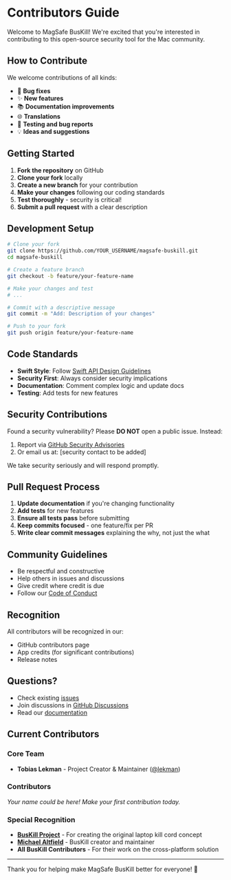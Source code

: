 # Contributors Guide

Welcome to MagSafe BusKill! We're excited that you're interested in contributing to this open-source security tool for the Mac community.

## How to Contribute

We welcome contributions of all kinds:

- 🐛 **Bug fixes**
- ✨ **New features**
- 📚 **Documentation improvements**
- 🌐 **Translations**
- 🧪 **Testing and bug reports**
- 💡 **Ideas and suggestions**

## Getting Started

1. **Fork the repository** on GitHub
2. **Clone your fork** locally
3. **Create a new branch** for your contribution
4. **Make your changes** following our coding standards
5. **Test thoroughly** - security is critical!
6. **Submit a pull request** with a clear description

## Development Setup

```bash
# Clone your fork
git clone https://github.com/YOUR_USERNAME/magsafe-buskill.git
cd magsafe-buskill

# Create a feature branch
git checkout -b feature/your-feature-name

# Make your changes and test
# ...

# Commit with a descriptive message
git commit -m "Add: Description of your changes"

# Push to your fork
git push origin feature/your-feature-name
```

## Code Standards

- **Swift Style**: Follow [Swift API Design Guidelines](https://swift.org/documentation/api-design-guidelines/)
- **Security First**: Always consider security implications
- **Documentation**: Comment complex logic and update docs
- **Testing**: Add tests for new features

## Security Contributions

Found a security vulnerability? Please **DO NOT** open a public issue. Instead:

1. Report via [GitHub Security Advisories](https://github.com/lekman/magsafe-buskill/security/advisories/new)
2. Or email us at: [security contact to be added]

We take security seriously and will respond promptly.

## Pull Request Process

1. **Update documentation** if you're changing functionality
2. **Add tests** for new features
3. **Ensure all tests pass** before submitting
4. **Keep commits focused** - one feature/fix per PR
5. **Write clear commit messages** explaining the why, not just the what

## Community Guidelines

- Be respectful and constructive
- Help others in issues and discussions
- Give credit where credit is due
- Follow our [Code of Conduct](CODE_OF_CONDUCT.md)

## Recognition

All contributors will be recognized in our:

- GitHub contributors page
- App credits (for significant contributions)
- Release notes

## Questions?

- Check existing [issues](https://github.com/lekman/magsafe-buskill/issues)
- Join discussions in [GitHub Discussions](https://github.com/lekman/magsafe-buskill/discussions)
- Read our [documentation](docs/)

## Current Contributors

### Core Team

- **Tobias Lekman** - Project Creator & Maintainer ([@lekman](https://github.com/lekman))

### Contributors

_Your name could be here! Make your first contribution today._

### Special Recognition

- **[BusKill Project](https://github.com/BusKill/buskill-app)** - For creating the original laptop kill cord concept
- **[Michael Altfield](https://github.com/maltfield)** - BusKill creator and maintainer
- **All BusKill Contributors** - For their work on the cross-platform solution

---

Thank you for helping make MagSafe BusKill better for everyone! 🙏
